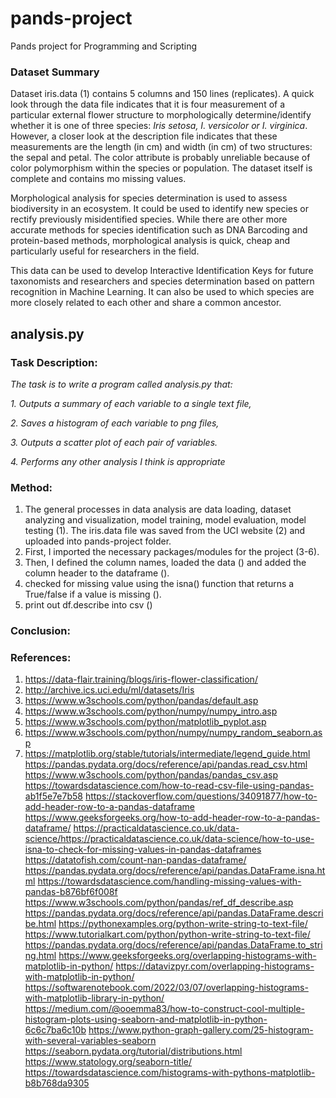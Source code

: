 # pands-project
Pands project for Programming and Scripting

### Dataset Summary
Dataset iris.data (1) contains 5 columns and 150 lines (replicates). A quick look through the data file indicates that it is four measurement of a particular external flower structure to morphologically determine/identify whether it is one of three species: *Iris setosa, I. versicolor or I. virginica*. However, a closer look at the description file indicates that these measurements are the length (in cm) and width (in cm) of two structures: the sepal and petal. The color attribute is probably unreliable because of color polymorphism within the species or population. The dataset itself is complete and contains mo missing values.

Morphological analysis for species determination is used to assess biodiversity in an ecosystem. It could be used to identify new species or rectify previously misidentified species. While there are other more accurate methods for species identification such as DNA Barcoding and protein-based methods, morphological analysis is quick, cheap and particularly useful for researchers in the field. 

This data can be used to develop Interactive Identification Keys for future taxonomists and researchers and species determination based on pattern recognition in Machine Learning. It can also be used to which species are more closely related to each other and share a common ancestor. 

## **analysis.py**

### Task Description:
*The task is to write a program called analysis.py that:*

*1. Outputs a summary of each variable to a single text file,*
	
*2. Saves a histogram of each variable to png files,*
	
*3. Outputs a scatter plot of each pair of variables.*
	
*4. Performs any other analysis I think is appropriate*

### Method:
1. The general processes in data analysis are data loading, dataset analyzing and visualization, model training, model evaluation, model testing (1). The iris.data file was saved from the UCI website (2) and uploaded into pands-project folder.
2. First, I imported the necessary packages/modules for the project (3-6).
3. Then, I defined the column names, loaded the data () and added the column header to the dataframe ().
4. checked for missing value using the isna() function that returns a True/false if a value is missing ().
5. print out df.describe into csv ()


### Conclusion:


### References:
1. https://data-flair.training/blogs/iris-flower-classification/
2. http://archive.ics.uci.edu/ml/datasets/Iris
3. https://www.w3schools.com/python/pandas/default.asp
4. https://www.w3schools.com/python/numpy/numpy_intro.asp
5. https://www.w3schools.com/python/matplotlib_pyplot.asp
6. https://www.w3schools.com/python/numpy/numpy_random_seaborn.asp
7. https://matplotlib.org/stable/tutorials/intermediate/legend_guide.html
https://pandas.pydata.org/docs/reference/api/pandas.read_csv.html
https://www.w3schools.com/python/pandas/pandas_csv.asp
https://towardsdatascience.com/how-to-read-csv-file-using-pandas-ab1f5e7e7b58
https://stackoverflow.com/questions/34091877/how-to-add-header-row-to-a-pandas-dataframe
https://www.geeksforgeeks.org/how-to-add-header-row-to-a-pandas-dataframe/
https://practicaldatascience.co.uk/data-science/https://practicaldatascience.co.uk/data-science/how-to-use-isna-to-check-for-missing-values-in-pandas-dataframes
https://datatofish.com/count-nan-pandas-dataframe/
https://pandas.pydata.org/docs/reference/api/pandas.DataFrame.isna.html
https://towardsdatascience.com/handling-missing-values-with-pandas-b876bf6f008f
https://www.w3schools.com/python/pandas/ref_df_describe.asp
https://pandas.pydata.org/docs/reference/api/pandas.DataFrame.describe.html
https://pythonexamples.org/python-write-string-to-text-file/
https://www.tutorialkart.com/python/python-write-string-to-text-file/
https://pandas.pydata.org/docs/reference/api/pandas.DataFrame.to_string.html
https://www.geeksforgeeks.org/overlapping-histograms-with-matplotlib-in-python/
https://datavizpyr.com/overlapping-histograms-with-matplotlib-in-python/
https://softwarenotebook.com/2022/03/07/overlapping-histograms-with-matplotlib-library-in-python/
https://medium.com/@ooemma83/how-to-construct-cool-multiple-histogram-plots-using-seaborn-and-matplotlib-in-python-6c6c7ba6c10b
https://www.python-graph-gallery.com/25-histogram-with-several-variables-seaborn
https://seaborn.pydata.org/tutorial/distributions.html
https://www.statology.org/seaborn-title/
https://towardsdatascience.com/histograms-with-pythons-matplotlib-b8b768da9305


 





